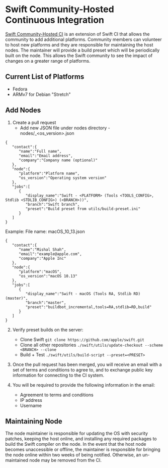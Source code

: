 # Swift Community-Hosted Continuous Integration

[Swift Community-Hosted CI](https://ci-external.swift.org) is an extension of Swift CI that allows the community to add additional platforms. Community members can volunteer to host new platforms and they are responsible for maintaining the host nodes. The maintainer will provide a build preset which will be periodically built on the node. This allows the Swift community to see the impact of changes on a greater range of platforms.

## Current List of Platforms
   * Fedora
   * ARMv7 for Debian "Stretch"

## Add Nodes

1. Create a pull request 
    * Add new JSON file under nodes directory -  nodes/<platform>_<os_version>.json

```
{
   "contact":{
      "name":"Full name",
      "email":"Email address",
      "company":"Company name (optional)"
   },
   "node":{
      "platform":"Platform name",
      "os_version":"Operating system version"
   },
   "jobs":[
      {
         "display_name":"Swift - <PLATFORM> (Tools <TOOLS_CONFIG>, Stdlib <STDLIB_CONFIG>) (<BRANCH>))",
         "branch":"Swift branch",
         "preset":"Build preset from utils/build-preset.ini"
      }
   ]
}
```

Example:
File name: macOS_10_13.json

```
{
   "contact":{
      "name":"Mishal Shah",
      "email":"example@apple.com",
      "company":"Apple Inc"
   },
   "node":{
      "platform":"macOS",
      "os_version":"macOS 10.13"
   },
   "jobs":[
      {
         "display_name":"Swift - macOS (Tools RA, Stdlib RD) (master)",
         "branch":"master",
         "preset":"buildbot_incremental,tools=RA,stdlib=RD,build"
      }
   ]
}
```

2. Verify preset builds on the server:
    * Clone Swift 
      `git clone https://github.com/apple/swift.git`
    * Clone all other repositories 
      `./swift/utils/update-checkout --scheme <BRANCH> --clone`
    * Build + Test
      `./swift/utils/build-script --preset=<PRESET>`

3. Once the pull request has been merged, you will receive an email with a set of terms and conditions to agree to, and to exchange public key information for connecting to the CI system.

4. You will be required to provide the following information in the email:
    * Agreement to terms and conditions
    * IP address
    * Username

## Maintaining Node

The node maintainer is responsible for updating the OS with security patches, keeping the host online, and installing any required packages to build the Swift compiler on the node. In the event that the host node becomes unaccessible or offline, the maintainer is responsible for bringing the node online within two weeks of being notified. Otherwise, an un-maintained node may be removed from the CI.
